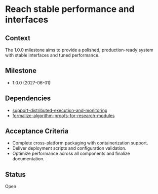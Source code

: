 # Reach stable performance and interfaces

## Context
The 1.0.0 milestone aims to provide a polished, production-ready system with
stable interfaces and tuned performance.

## Milestone

- 1.0.0 (2027-06-01)

## Dependencies

- [support-distributed-execution-and-monitoring](archive/support-distributed-execution-and-monitoring.md)
- [formalize-algorithm-proofs-for-research-modules](formalize-algorithm-proofs-for-research-modules.md)

## Acceptance Criteria
- Complete cross-platform packaging with containerization support.
- Deliver deployment scripts and configuration validation.
- Optimize performance across all components and finalize documentation.

## Status
Open
